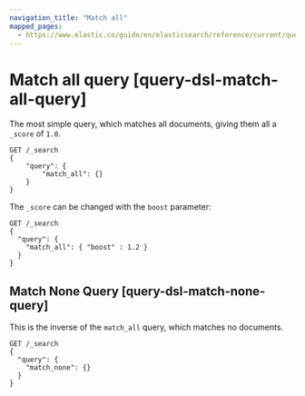```yaml
---
navigation_title: "Match all"
mapped_pages:
  - https://www.elastic.co/guide/en/elasticsearch/reference/current/query-dsl-match-all-query.html
---
```


# Match all query [query-dsl-match-all-query]


The most simple query, which matches all documents, giving them all a `_score` of `1.0`.

```console
GET /_search
{
    "query": {
        "match_all": {}
    }
}
```

The `_score` can be changed with the `boost` parameter:

```console
GET /_search
{
  "query": {
    "match_all": { "boost" : 1.2 }
  }
}
```


## Match None Query [query-dsl-match-none-query]

This is the inverse of the `match_all` query, which matches no documents.

```console
GET /_search
{
  "query": {
    "match_none": {}
  }
}
```

